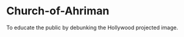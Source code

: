 Church-of-Ahriman
=================

To educate the public by debunking the Hollywood projected image. 